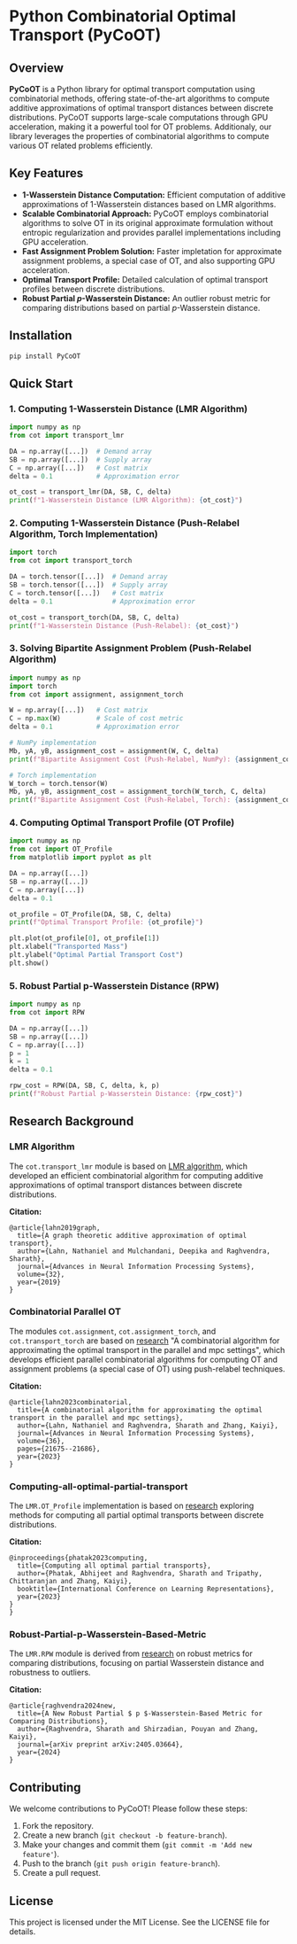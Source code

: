 # Python Combinatorial Optimal Transport (PyCoOT)

## Overview

**PyCoOT** is a Python library for optimal transport computation using combinatorial methods, offering state-of-the-art algorithms to compute additive approximations of optimal transport distances between discrete distributions. PyCoOT supports large-scale computations through GPU acceleration, making it a powerful tool for OT problems. Additionaly, our library leverages the properties of combinatorial algorithms to compute various OT related problems efficiently.

## Key Features

- **1-Wasserstein Distance Computation:** Efficient computation of additive approximations of 1-Wasserstein distances based on LMR algorithms.
- **Scalable Combinatorial Approach:** PyCoOT employs combinatorial algorithms to solve OT in its original approximate formulation without entropic regularization and provides parallel implementations including GPU acceleration.
- **Fast Assignment Problem Solution:** Faster impletation for approximate assignment problems, a special case of OT, and also supporting GPU acceleration.
- **Optimal Transport Profile:** Detailed calculation of optimal transport profiles between discrete distributions.
- **Robust Partial $p$-Wasserstein Distance:** An outlier robust metric for comparing distributions based on partial $p$-Wasserstein distance.

## Installation

```bash
pip install PyCoOT
```

## Quick Start

### 1. Computing 1-Wasserstein Distance (LMR Algorithm)

```python
import numpy as np
from cot import transport_lmr

DA = np.array([...])  # Demand array
SB = np.array([...])  # Supply array
C = np.array([...])   # Cost matrix
delta = 0.1           # Approximation error

ot_cost = transport_lmr(DA, SB, C, delta)
print(f"1-Wasserstein Distance (LMR Algorithm): {ot_cost}")
```

### 2. Computing 1-Wasserstein Distance (Push-Relabel Algorithm, Torch Implementation)

```python
import torch
from cot import transport_torch

DA = torch.tensor([...])  # Demand array
SB = torch.tensor([...])  # Supply array
C = torch.tensor([...])   # Cost matrix
delta = 0.1               # Approximation error

ot_cost = transport_torch(DA, SB, C, delta)
print(f"1-Wasserstein Distance (Push-Relabel): {ot_cost}")
```

### 3. Solving Bipartite Assignment Problem (Push-Relabel Algorithm)

```python
import numpy as np
import torch
from cot import assignment, assignment_torch

W = np.array([...])   # Cost matrix
C = np.max(W)         # Scale of cost metric
delta = 0.1           # Approximation error

# NumPy implementation
Mb, yA, yB, assignment_cost = assignment(W, C, delta)
print(f"Bipartite Assignment Cost (Push-Relabel, NumPy): {assignment_cost}")

# Torch implementation
W_torch = torch.tensor(W)
Mb, yA, yB, assignment_cost = assignment_torch(W_torch, C, delta)
print(f"Bipartite Assignment Cost (Push-Relabel, Torch): {assignment_cost}")
```

### 4. Computing Optimal Transport Profile (OT Profile)

```python
import numpy as np
from cot import OT_Profile
from matplotlib import pyplot as plt

DA = np.array([...])
SB = np.array([...])
C = np.array([...])
delta = 0.1

ot_profile = OT_Profile(DA, SB, C, delta)
print(f"Optimal Transport Profile: {ot_profile}")

plt.plot(ot_profile[0], ot_profile[1])
plt.xlabel("Transported Mass")
plt.ylabel("Optimal Partial Transport Cost")
plt.show()
```

### 5. Robust Partial p-Wasserstein Distance (RPW)

```python
import numpy as np
from cot import RPW

DA = np.array([...])
SB = np.array([...])
C = np.array([...])
p = 1
k = 1
delta = 0.1

rpw_cost = RPW(DA, SB, C, delta, k, p)
print(f"Robust Partial p-Wasserstein Distance: {rpw_cost}")
```

## Research Background

### LMR Algorithm

The `cot.transport_lmr` module is based on [LMR algorithm](https://github.com/nathaniellahn/CombinatorialOptimalTransport), which developed an efficient combinatorial algorithm for computing additive approximations of optimal transport distances between discrete distributions.

**Citation:**

```
@article{lahn2019graph,
  title={A graph theoretic additive approximation of optimal transport},
  author={Lahn, Nathaniel and Mulchandani, Deepika and Raghvendra, Sharath},
  journal={Advances in Neural Information Processing Systems},
  volume={32},
  year={2019}
}
```

### Combinatorial Parallel OT

The modules `cot.assignment`, `cot.assignment_torch`, and `cot.transport_torch` are based on [research](https://github.com/kaiyiz/Combinatorial-Parallel-OT) "A combinatorial algorithm for approximating the optimal transport in the parallel and mpc settings", which develops efficient parallel combinatorial algorithms for computing OT and assignment problems (a special case of OT) using push-relabel techniques.

**Citation:**

```
@article{lahn2023combinatorial,
  title={A combinatorial algorithm for approximating the optimal transport in the parallel and mpc settings},
  author={Lahn, Nathaniel and Raghvendra, Sharath and Zhang, Kaiyi},
  journal={Advances in Neural Information Processing Systems},
  volume={36},
  pages={21675--21686},
  year={2023}
}
```

### Computing-all-optimal-partial-transport

The `LMR.OT_Profile` implementation is based on [research](https://github.com/kaiyiz/Computing-all-optimal-partial-transport) exploring methods for computing all partial optimal transports between discrete distributions. 

**Citation:**

```
@inproceedings{phatak2023computing,
  title={Computing all optimal partial transports},
  author={Phatak, Abhijeet and Raghvendra, Sharath and Tripathy, Chittaranjan and Zhang, Kaiyi},
  booktitle={International Conference on Learning Representations},
  year={2023}
}
}
```

### Robust-Partial-p-Wasserstein-Based-Metric

The `LMR.RPW` module is derived from [research](https://github.com/kaiyiz/Robust-Partial-p-Wasserstein-Based-Metric) on robust metrics for comparing distributions, focusing on partial Wasserstein distance and robustness to outliers.

**Citation:**

```
@article{raghvendra2024new,
  title={A New Robust Partial $ p $-Wasserstein-Based Metric for Comparing Distributions},
  author={Raghvendra, Sharath and Shirzadian, Pouyan and Zhang, Kaiyi},
  journal={arXiv preprint arXiv:2405.03664},
  year={2024}
}
```

## Contributing

We welcome contributions to PyCoOT! Please follow these steps:

1. Fork the repository.
2. Create a new branch (`git checkout -b feature-branch`).
3. Make your changes and commit them (`git commit -m 'Add new feature'`).
4. Push to the branch (`git push origin feature-branch`).
5. Create a pull request.

## License

This project is licensed under the MIT License. See the LICENSE file for details.